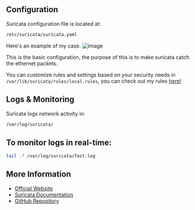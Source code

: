 
## Configuration
Suricata configuration file is located at:
```bash
/etc/suricata/suricata.yaml
```
Here's an example of my case.
![image](https://github.com/user-attachments/assets/c845dff4-b5dc-4046-9611-74c89c25efa1)

This is the basic configuration, the purpose of this is to make suricata catch the ethernet packets.

You can customize rules and settings based on your security needs in `/var/lib/suricata/rules/local.rules`, you can check out my rules [here!](/docs.rules.txt)

## Logs & Monitoring
Suricata logs network activity in:
```bash
/var/log/suricata/
```

## To monitor logs in real-time:
```bash
tail -f /var/log/suricata/fast.log
```



## More Information
- [Official Website](https://suricata.io/)
- [Suricata Documentation](https://suricata.readthedocs.io/en/latest/)
- [GitHub Repository](https://github.com/OISF/suricata)
